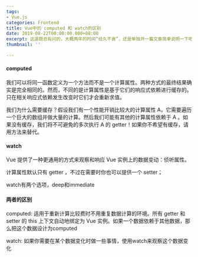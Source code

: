 ```yaml
---
tags:
- Vue.js
categories: Frontend
title: Vue中的 computed 和 watch的区别
date: 2019-08-22T00:00:00.000+08:00
excerpt: 这道题总有问的，大概两年的时间“经久不衰”，还是单独开一篇文章简单说明一下吧。
thumbnail: ''

---
```

#### computed
我们可以将同一函数定义为一个方法而不是一个计算属性。两种方式的最终结果确实是完全相同的。然而，不同的是计算属性是基于它们的响应式依赖进行缓存的。只在相关响应式依赖发生改变时它们才会重新求值。

我们为什么需要缓存？假设我们有一个性能开销比较大的计算属性 A，它需要遍历一个巨大的数组并做大量的计算。然后我们可能有其他的计算属性依赖于 A 。如果没有缓存，我们将不可避免的多次执行 A 的 getter！如果你不希望有缓存，请用方法来替代。

#### watch
Vue 提供了一种更通用的方式来观察和响应 Vue 实例上的数据变动：侦听属性。

计算属性默认只有 getter ，不过在需要时你也可以提供一个 setter；

watch有两个选项，deep和immediate

#### 两者的区别

computed: 适用于重新计算比较费时不用重复数据计算的环境。所有 getter 和 setter 的 this 上下文自动地绑定为 Vue 实例。如果一个数据依赖于其他数据，那么把这个数据设计为computed

watch: 如果你需要在某个数据变化时做一些事情，使用watch来观察这个数据变化
